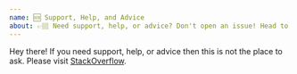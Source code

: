 ```yaml
---
name: 🆘 Support, Help, and Advice
about: 👉🏽 Need support, help, or advice? Don't open an issue! Head to StackOverflow or https://gitter.im/webpack/webpack.
---
```


Hey there! If you need support, help, or advice then this is not the place to ask.
Please visit [StackOverflow](https://stackoverflow.com/questions/tagged/webpack).
